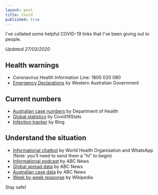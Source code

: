 ```yaml
---
layout: post
title: Covid
published: true
---
```


I've collated some helpful COVID-19 links that I've been giving out to people.

*Updated 27/03/2020*

## Health warnings

* Coronavirus Health Information Line: 1800 020 080
* [Emergency Declarations](https://www.wa.gov.au/government/document-collections/coronavirus-covid-19-state-of-emergency-declarations)  by Western Australian Government

## Current numbers

* [Australian case numbers](https://www.health.gov.au/news/health-alerts/novel-coronavirus-2019-ncov-health-alert/coronavirus-covid-19-current-situation-and-case-numbers) by Department of Health
* [Global statistics](https://covid19stats.live) by Covid19Stats
* [Infection tracker](https://bing.com/covid) by Bing

## Understand the situation

* [Informational chatbot](https://api.whatsapp.com/send?phone=41794123236&text=hi&source=&data=) by World Health Organisation and WhatsApp (Note: you'll need to send them a "hi" to begin)
* [Informational podcast](https://www.abc.net.au/radio/programs/coronacast) by ABC News
* [Global spread data](https://www.abc.net.au/news/2020-03-26/coronavirus-covid19-global-spread-data-explained/12089028) by ABC News
* [Australian case data](https://www.abc.net.au/news/2020-03-17/coronavirus-cases-data-reveals-how-covid-19-spreads-in-australia/12060704) by ABC News
* [Week by week response](https://en.wikipedia.org/wiki/2020_coronavirus_pandemic_in_Australia) by Wikipedia

Stay safe!
